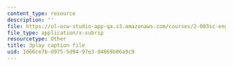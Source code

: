```yaml
---
content_type: resource
description: ''
file: https://ol-ocw-studio-app-qa.s3.amazonaws.com/courses/2-003sc-engineering-dynamics-fall-2011/1d66ce7bd9755d9497e3d4669b06a9c9_Fo-Y6kEMURk.vtt
file_type: application/x-subrip
resourcetype: Other
title: 3play caption file
uid: 1d66ce7b-d975-5d94-97e3-d4669b06a9c9
---
```


